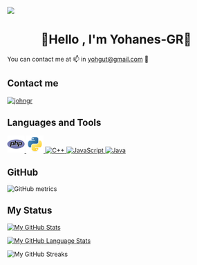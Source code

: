 ![](https://komarev.com/ghpvc/?username=Yohanes-GR)

<h1 align="center"> 👋Hello , I'm Yohanes-GR🙏</h1>

 You can contact me at 📫 in yohgut@gmail.com 📩
## Contact me
<p align="left">
<a href="https://www.linkedin.com/in/yohanes-gutema/" target="blank"><img align="center" src="https://raw.githubusercontent.com/rahuldkjain/github-profile-readme-generator/master/src/images/icons/Social/linked-in-alt.svg" alt="johngr" height="30" width="40" /></a></p>

## Languages and Tools
<p align="left"> <a href="https://www.php.net" target="_blank" rel="noreferrer"> <img src="https://raw.githubusercontent.com/devicons/devicon/master/icons/php/php-original.svg" alt="php" width="40" height="40"/> </a>  <a href="https://www.python.org" target="_blank" rel="noreferrer"> <img src="https://raw.githubusercontent.com/devicons/devicon/master/icons/python/python-original.svg" alt="python" width="40" height="40"/> </a>
<a href="https://www.C++.org" target="_blank" rel="noreferrer"> <img src="#" alt="C++" width="40" height="40"/> </a>
<a href="https://www.javascript.org" target="_blank" rel="noreferrer"> <img src="#" alt="JavaScript" width="40" height="40"/> </a>
<a href="https://www.java.org" target="_blank" rel="noreferrer"> <img src="#" alt="Java" width="40" height="40"/> </a>

## GitHub
![GitHub metrics](https://metrics.lecoq.io/Yohanes-GR)
## My Status

[![My GitHub Stats](https://github-readme-stats.vercel.app/api/?username=Yohanes-GR&count_private=true&theme=buefy&showicons=true)](https://github-readme-stats.vercel.app/api/?username=Yohanes-GR&count_private=true&theme=buefy&showicons=true)

[![My GitHub Language Stats](https://github-readme-stats.vercel.app/api/top-langs/?username=Yohanes-GR&langs_count=5&theme=buefy)](https://github-readme-stats.vercel.app/api/top-langs/?username=Yohanes-GR&langs_count=5&theme=buefy)

![My GitHub Streaks](https://github-readme-streak-stats.herokuapp.com/?user=Yohanes-GR&)